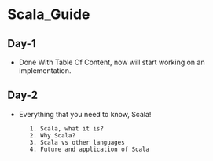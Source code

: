 # Scala_Guide

## Day-1
* Done With Table Of Content, now will start working on an implementation.

## Day-2
* Everything that you need to know, Scala!
          
         1.	Scala, what it is?
         2.	Why Scala?
         3.	Scala vs other languages  
         4.	Future and application of Scala
